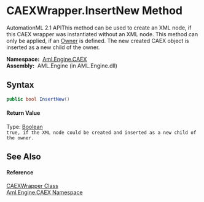 CAEXWrapper.InsertNew Method
============================
AutomationML 2.1 APIThis method can be used to create an XML node, if this CAEX wrapper was instantiated without an XML node. This method can only be applied, if an [Owner][1] is defined. The new created CAEX object is inserted as a new child of the owner.

  **Namespace:**  [Aml.Engine.CAEX][2]  
  **Assembly:**  AML.Engine (in AML.Engine.dll)

Syntax
------

```csharp
public bool InsertNew()
```

#### Return Value
Type: [Boolean][3]  
`true, if the XML node could be created and inserted as a new child of the owner.`

See Also
--------

#### Reference
[CAEXWrapper Class][4]  
[Aml.Engine.CAEX Namespace][2]  

[1]: Owner.md
[2]: ../README.md
[3]: https://docs.microsoft.com/dotnet/api/system.boolean
[4]: README.md
[5]: https://www.automationml.org
[6]: ../../icons/logoShade.png
